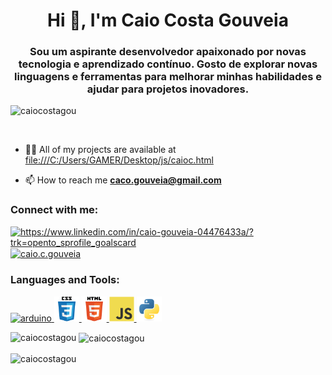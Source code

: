 <h1 align="center">Hi 👋, I'm Caio Costa Gouveia</h1>
<h3 align="center">Sou um aspirante desenvolvedor apaixonado por novas tecnologia e aprendizado contínuo. Gosto de explorar novas linguagens e ferramentas para melhorar minhas habilidades e ajudar para projetos inovadores.</h3>


<p align="left"> <img src="https://komarev.com/ghpvc/?username=caiocostagou&label=Profile%20views&color=0e75b6&style=flat" alt="caiocostagou" /> </p>

<p align="left"> <a href="https://twitter.com/" target="blank"><img src="https://img.shields.io/twitter/follow/?logo=twitter&style=for-the-badge" alt="" /></a> </p>

- 👨‍💻 All of my projects are available at [file:///C:/Users/GAMER/Desktop/js/caioc.html](file:///C:/Users/GAMER/Desktop/js/caioc.html)

- 📫 How to reach me **caco.gouveia@gmail.com**

<h3 align="left">Connect with me:</h3>
<p align="left">
<a href="https://linkedin.com/in/https://www.linkedin.com/in/caio-gouveia-04476433a/?trk=opento_sprofile_goalscard" target="blank"><img align="center" src="https://raw.githubusercontent.com/rahuldkjain/github-profile-readme-generator/master/src/images/icons/Social/linked-in-alt.svg" alt="https://www.linkedin.com/in/caio-gouveia-04476433a/?trk=opento_sprofile_goalscard" height="30" width="40" /></a>
<a href="https://instagram.com/caio.c.gouveia" target="blank"><img align="center" src="https://raw.githubusercontent.com/rahuldkjain/github-profile-readme-generator/master/src/images/icons/Social/instagram.svg" alt="caio.c.gouveia" height="30" width="40" /></a>
</p>

<h3 align="left">Languages and Tools:</h3>
<p align="left"> <a href="https://www.arduino.cc/" target="_blank" rel="noreferrer"> <img src="https://cdn.worldvectorlogo.com/logos/arduino-1.svg" alt="arduino" width="40" height="40"/> </a> <a href="https://www.w3schools.com/css/" target="_blank" rel="noreferrer"> <img src="https://raw.githubusercontent.com/devicons/devicon/master/icons/css3/css3-original-wordmark.svg" alt="css3" width="40" height="40"/> </a> <a href="https://www.w3.org/html/" target="_blank" rel="noreferrer"> <img src="https://raw.githubusercontent.com/devicons/devicon/master/icons/html5/html5-original-wordmark.svg" alt="html5" width="40" height="40"/> </a> <a href="https://developer.mozilla.org/en-US/docs/Web/JavaScript" target="_blank" rel="noreferrer"> <img src="https://raw.githubusercontent.com/devicons/devicon/master/icons/javascript/javascript-original.svg" alt="javascript" width="40" height="40"/> </a> <a href="https://www.python.org" target="_blank" rel="noreferrer"> <img src="https://raw.githubusercontent.com/devicons/devicon/master/icons/python/python-original.svg" alt="python" width="40" height="40"/> </a> </p>

<p><img align="left" src="https://github-readme-stats.vercel.app/api/top-langs?username=caiocostagou&show_icons=true&locale=en&layout=compact" alt="caiocostagou" /></p>

<p>&nbsp;<img align="center" src="https://github-readme-stats.vercel.app/api?username=caiocostagou&show_icons=true&locale=en" alt="caiocostagou" /></p>

<p><img align="center" src="https://github-readme-streak-stats.herokuapp.com/?user=caiocostagou&" alt="caiocostagou" /></p>

